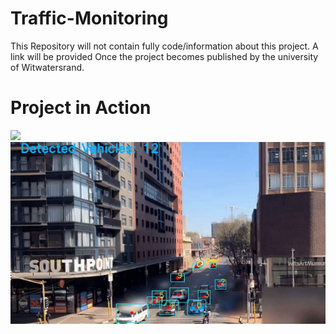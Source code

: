 # Traffic-Monitoring

This Repository will not contain fully code/information about this project. A link will be provided Once the project becomes published by the university of Witwatersrand.

# Project in Action
![](https://https://github.com/FeziweMelvin/Traffic-Monitoring/blob/main/Coverpage_page-0001.jpg)
![](https://github.com/FeziweMelvin/Traffic-Monitoring/blob/main/traffic_monitoring.gif)
